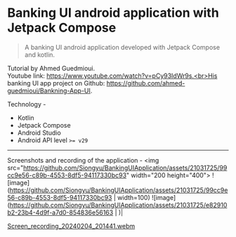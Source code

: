 # Banking UI android application with Jetpack Compose
> A banking UI android application developed with Jetpack Compose and kotlin.

Tutorial by Ahmed Guedmioui.<br>Youtube link: https://www.youtube.com/watch?v=pCy93IdWr9s.<br>His banking UI app project on Github: https://github.com/ahmed-guedmioui/Bankning-App-UI.

Technology -
- Kotlin
- Jetpack Compose
- Android Studio
- Android API level ```>= v29```

---

Screenshots and recording of the application - 
<img src="https://github.com/Siongyu/BankingUIApplication/assets/21031725/99cc9e56-c89b-4553-8df5-94117330bc93" width="200 height="400">
![image](https://github.com/Siongyu/BankingUIApplication/assets/21031725/99cc9e56-c89b-4553-8df5-94117330bc93 | width=100)
![image](https://github.com/Siongyu/BankingUIApplication/assets/21031725/e82910b2-23b4-4d9f-a7d0-854836e56163 | )|

[Screen_recording_20240204_201441.webm](https://github.com/Siongyu/BankingUIApplication/assets/21031725/d04188de-f3c1-44cc-9266-8db29eaf9a16)
